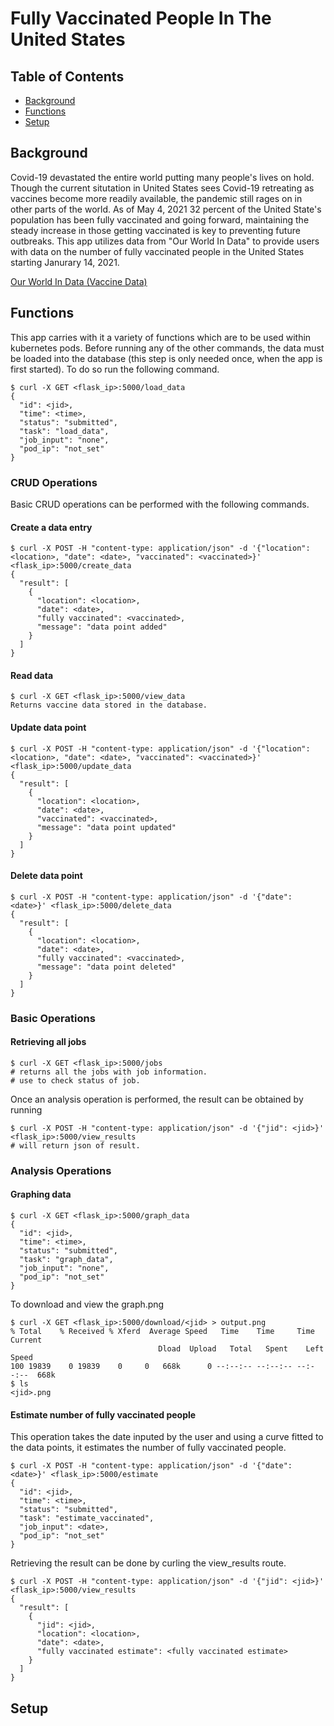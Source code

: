 # Fully Vaccinated People In The United States
## Table of Contents
* [Background](#background)
* [Functions](#functions)
* [Setup](#setup)

## Background
Covid-19 devastated the entire world putting many people's lives on hold. Though the current situtation in United States sees Covid-19 retreating as vaccines become more readily available, the pandemic still rages on in other parts of the world. As of May 4, 2021 32 percent of the United State's population has been fully vaccinated and going forward, maintaining the steady increase in those getting vaccinated is key to preventing future outbreaks. This app utilizes data from "Our World In Data" to provide users with data on the number of fully vaccinated people in the United States starting Janurary 14, 2021. 

[Our World In Data (Vaccine Data)](https://ourworldindata.org/covid-vaccinations)

## Functions
This app carries with it a variety of functions which are to be used within kubernetes pods. 
Before running any of the other commands, the data must be loaded into the database (this step is only needed once, when the app is first started). 
To do so run the following command.
```
$ curl -X GET <flask_ip>:5000/load_data
{
  "id": <jid>,
  "time": <time>,
  "status": "submitted",
  "task": "load_data",
  "job_input": "none",
  "pod_ip": "not_set"
}
```

### CRUD Operations 
Basic CRUD operations can be performed with the following commands.

#### Create a data entry
```
$ curl -X POST -H "content-type: application/json" -d '{"location": <location>, "date": <date>, "vaccinated": <vaccinated>}' <flask_ip>:5000/create_data
{
  "result": [
    {
      "location": <location>,
      "date": <date>,
      "fully vaccinated": <vaccinated>,
      "message": "data point added"
    }
  ]
} 
```

#### Read data
```
$ curl -X GET <flask_ip>:5000/view_data
Returns vaccine data stored in the database.
```

#### Update data point
```
$ curl -X POST -H "content-type: application/json" -d '{"location": <location>, "date": <date>, "vaccinated": <vaccinated>}' <flask_ip>:5000/update_data
{
  "result": [
    {
      "location": <location>,
      "date": <date>,
      "vaccinated": <vaccinated>,
      "message": "data point updated"
    }
  ]
}
``` 

#### Delete data point
```
$ curl -X POST -H "content-type: application/json" -d '{"date": <date>}' <flask_ip>:5000/delete_data
{
  "result": [
    {
      "location": <location>,
      "date": <date>,
      "fully vaccinated": <vaccinated>,
      "message": "data point deleted"
    }
  ]
}
```

### Basic Operations
#### Retrieving all jobs
```
$ curl -X GET <flask_ip>:5000/jobs
# returns all the jobs with job information.
# use to check status of job.
```

Once an analysis operation is performed, the result can be obtained by running
```
$ curl -X POST -H "content-type: application/json" -d '{"jid": <jid>}' <flask_ip>:5000/view_results
# will return json of result.
```

### Analysis Operations
#### Graphing data
```
$ curl -X GET <flask_ip>:5000/graph_data
{
  "id": <jid>,
  "time": <time>,
  "status": "submitted",
  "task": "graph_data",
  "job_input": "none",
  "pod_ip": "not_set"
}
```
To download and view the graph.png
```
$ curl -X GET <flask_ip>:5000/download/<jid> > output.png
% Total    % Received % Xferd  Average Speed   Time    Time     Time  Current
                                 Dload  Upload   Total   Spent    Left  Speed
100 19839    0 19839    0     0   668k      0 --:--:-- --:--:-- --:--:--  668k
$ ls
<jid>.png
```

#### Estimate number of fully vaccinated people
This operation takes the date inputed by the user and using a curve fitted to the data points, it estimates the number of fully vaccinated people.
```
$ curl -X POST -H "content-type: application/json" -d '{"date": <date>}' <flask_ip>:5000/estimate
{
  "id": <jid>,
  "time": <time>,
  "status": "submitted",
  "task": "estimate_vaccinated",
  "job_input": <date>,
  "pod_ip": "not_set"
}
```
Retrieving the result can be done by curling the view_results route.
```
$ curl -X POST -H "content-type: application/json" -d '{"jid": <jid>}' <flask_ip>:5000/view_results
{
  "result": [
    {
      "jid": <jid>,
      "location": <location>,
      "date": <date>,
      "fully vaccinated estimate": <fully vaccinated estimate>
    }
  ]
}
```

## Setup


























